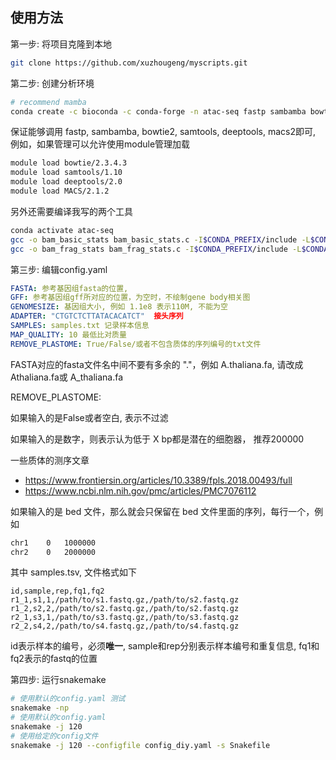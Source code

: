 ## 使用方法

第一步: 将项目克隆到本地

```bash
git clone https://github.com/xuzhougeng/myscripts.git
```

第二步: 创建分析环境

```bash
# recommend mamba 
conda create -c bioconda -c conda-forge -n atac-seq fastp sambamba bowtie2 samtools deeptools macs2  htslib
```

保证能够调用 fastp, sambamba, bowtie2, samtools, deeptools, macs2即可, 例如，如果管理可以允许使用module管理加载

```bash
module load bowtie/2.3.4.3
module load samtools/1.10
module load deeptools/2.0
module load MACS/2.1.2
```

另外还需要编译我写的两个工具

```bash
conda activate atac-seq
gcc -o bam_basic_stats bam_basic_stats.c -I$CONDA_PREFIX/include -L$CONDA_PREFIX/lib -lhts -Wl,-rpath,$CONDA_PREFIX/lib
gcc -o bam_frag_stats bam_frag_stats.c -I$CONDA_PREFIX/include -L$CONDA_PREFIX/lib -lhts -Wl,-rpath,$CONDA_PREFIX/lib
```

第三步: 编辑config.yaml

```yaml
FASTA: 参考基因组fasta的位置, 
GFF: 参考基因组gff所对应的位置，为空时，不绘制gene body相关图
GENOMESIZE: 基因组大小, 例如 1.1e8 表示110M, 不能为空
ADAPTER: "CTGTCTCTTATACACATCT"  接头序列
SAMPLES: samples.txt 记录样本信息
MAP_QUALITY: 10 最低比对质量
REMOVE_PLASTOME: True/False/或者不包含质体的序列编号的txt文件
```

FASTA对应的fasta文件名中间不要有多余的 "."，例如 A.thaliana.fa, 请改成 Athaliana.fa或 A_thaliana.fa

REMOVE_PLASTOME:

如果输入的是False或者空白, 表示不过滤

如果输入的是数字，则表示认为低于 X bp都是潜在的细胞器， 推荐200000

一些质体的测序文章

- https://www.frontiersin.org/articles/10.3389/fpls.2018.00493/full
- https://www.ncbi.nlm.nih.gov/pmc/articles/PMC7076112

如果输入的是 bed 文件，那么就会只保留在 bed 文件里面的序列，每行一个，例如

```txt
chr1    0   1000000
chr2    0   2000000
```

其中 samples.tsv, 文件格式如下

```text
id,sample,rep,fq1,fq2
r1_1,s1,1,/path/to/s1.fastq.gz,/path/to/s2.fastq.gz
r1_2,s2,2,/path/to/s2.fastq.gz,/path/to/s2.fastq.gz
r2_1,s3,1,/path/to/s3.fastq.gz,/path/to/s3.fastq.gz
r2_2,s4,2,/path/to/s4.fastq.gz,/path/to/s4.fastq.gz
```

id表示样本的编号，必须**唯一**, sample和rep分别表示样本编号和重复信息, fq1和fq2表示的fastq的位置

第四步: 运行snakemake

```bash
# 使用默认的config.yaml 测试
snakemake -np
# 使用默认的config.yaml
snakemake -j 120
# 使用给定的config文件
snakemake -j 120 --configfile config_diy.yaml -s Snakefile
```